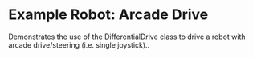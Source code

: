 #   Example Robot: Arcade Drive

Demonstrates the use of the DifferentialDrive class to drive a robot with arcade drive/steering (i.e. single joystick)..